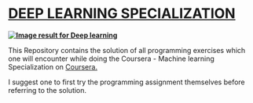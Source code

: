 <h1><span style="text-decoration: underline;"><strong>DEEP LEARNING SPECIALIZATION</strong></span></h1>
<p><span style="text-decoration: underline;"><strong><img src="https://www.webtunix.com/mysite/public/static/images/service-images/deep-learning-services.jpg" alt="Image result for Deep learning" /></strong></span></p>
<p>This Repository contains the solution of all programming exercises which one will encounter while doing the Coursera - Machine learning Specialization on <a href="https://www.coursera.org/specializations/deep-learning">Coursera.</a></p>
<p>I suggest one to first try the programming&nbsp;assignment themselves before referring to the solution.</p>
